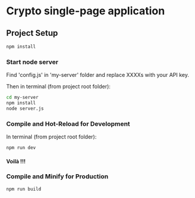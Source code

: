 # Crypto single-page application

## Project Setup

```sh
npm install
```

### Start node server

Find 'config.js' in 'my-server' folder and replace XXXXs with your API key.

Then in terminal (from project root folder):

```sh
cd my-server
npm install
node server.js
```

### Compile and Hot-Reload for Development

In terminal (from project root folder):

```sh
npm run dev
```

#### Voilà !!!

### Compile and Minify for Production

```sh
npm run build
```
